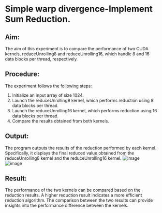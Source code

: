 # Simple warp divergence-Implement Sum Reduction.

## Aim:
The aim of this experiment is to compare the performance of two CUDA kernels, reduceUnrolling8 and reduceUnrolling16, which handle 8 and 16 data blocks per thread, respectively.

## Procedure:
The experiment follows the following steps:

1. Initialize an input array of size 1024.
2. Launch the reduceUnrolling8 kernel, which performs reduction using 8 data blocks per thread.
3. Launch the reduceUnrolling16 kernel, which performs reduction using 16 data blocks per thread.
4. Compare the results obtained from both kernels.

## Output:
The program outputs the results of the reduction performed by each kernel. Specifically, it displays the final reduced value obtained from the reduceUnrolling8 kernel and the reduceUnrolling16 kernel.
![image](https://github.com/Kavya-Bollineni22/PCA-Simple-warp-divergence---Implement-Sum-Reduction./assets/75235813/22b31b14-1a5f-48b0-b620-a02caa8184f3)
![image](https://github.com/Kavya-Bollineni22/PCA-Simple-warp-divergence---Implement-Sum-Reduction./assets/75235813/9186b1ed-5fff-435a-a11f-13dc2114e1da)

## Result:
The performance of the two kernels can be compared based on the reduction results. A higher reduction result indicates a more efficient reduction algorithm. The comparison between the two results can provide insights into the performance difference between the kernels.
